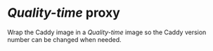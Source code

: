 # *Quality-time* proxy

Wrap the Caddy image in a *Quality-time* image so the Caddy version number can be changed when needed.